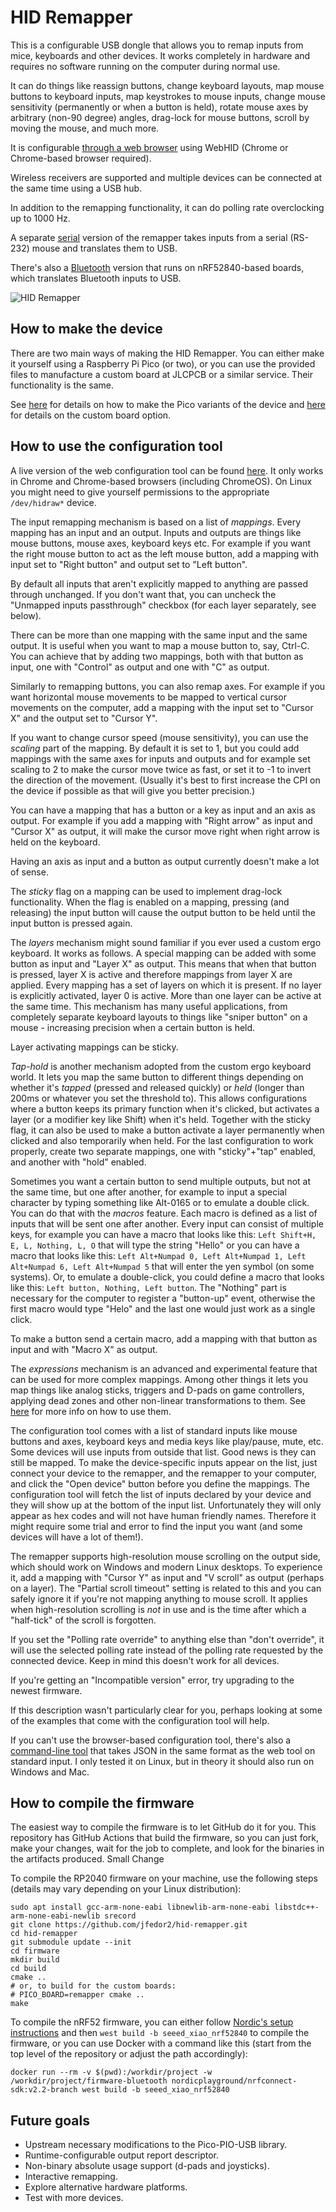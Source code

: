 # HID Remapper

This is a configurable USB dongle that allows you to remap inputs from mice, keyboards and other devices. It works completely in hardware and requires no software running on the computer during normal use.

It can do things like reassign buttons, change keyboard layouts, map mouse buttons to keyboard inputs, map keystrokes to mouse inputs, change mouse sensitivity (permanently or when a button is held), rotate mouse axes by arbitrary (non-90 degree) angles, drag-lock for mouse buttons, scroll by moving the mouse, and much more.

It is configurable [through a web browser](https://www.jfedor.org/hid-remapper-config/) using WebHID (Chrome or Chrome-based browser required).

Wireless receivers are supported and multiple devices can be connected at the same time using a USB hub.

In addition to the remapping functionality, it can do polling rate overclocking up to 1000 Hz.

A separate [serial](SERIAL.md) version of the remapper takes inputs from a serial (RS-232) mouse and translates them to USB.

There's also a [Bluetooth](BLUETOOTH.md) version that runs on nRF52840-based boards, which translates Bluetooth inputs to USB.

![HID Remapper](images/remapper1.jpg)

## How to make the device

There are two main ways of making the HID Remapper. You can either make it yourself using a Raspberry Pi Pico (or two), or you can use the provided files to manufacture a custom board at JLCPCB or a similar service. Their functionality is the same.

See [here](HARDWARE.md) for details on how to make the Pico variants of the device and [here](custom-boards/) for details on the custom board option.

## How to use the configuration tool

A live version of the web configuration tool can be found [here](https://www.jfedor.org/hid-remapper-config/). It only works in Chrome and Chrome-based browsers (including ChromeOS). On Linux you might need to give yourself permissions to the appropriate `/dev/hidraw*` device.

The input remapping mechanism is based on a list of _mappings_. Every mapping has an input and an output. Inputs and outputs are things like mouse buttons, mouse axes, keyboard keys etc. For example if you want the right mouse button to act as the left mouse button, add a mapping with input set to "Right button" and output set to "Left button".

By default all inputs that aren't explicitly mapped to anything are passed through unchanged. If you don't want that, you can uncheck the "Unmapped inputs passthrough" checkbox (for each layer separately, see below).

There can be more than one mapping with the same input and the same output. It is useful when you want to map a mouse button to, say, Ctrl-C. You can achieve that by adding two mappings, both with that button as input, one with "Control" as output and one with "C" as output.

Similarly to remapping buttons, you can also remap axes. For example if you want horizontal mouse movements to be mapped to vertical cursor movements on the computer, add a mapping with the input set to "Cursor X" and the output set to "Cursor Y".

If you want to change cursor speed (mouse sensitivity), you can use the _scaling_ part of the mapping. By default it is set to 1, but you could add mappings with the same axes for inputs and outputs and for example set scaling to 2 to make the cursor move twice as fast, or set it to -1 to invert the direction of the movement. (Usually it's best to first increase the CPI on the device if possible as that will give you better precision.)

You can have a mapping that has a button or a key as input and an axis as output. For example if you add a mapping with "Right arrow" as input and "Cursor X" as output, it will make the cursor move right when right arrow is held on the keyboard.

Having an axis as input and a button as output currently doesn't make a lot of sense.

The _sticky_ flag on a mapping can be used to implement drag-lock functionality. When the flag is enabled on a mapping, pressing (and releasing) the input button will cause the output button to be held until the input button is pressed again.

The _layers_ mechanism might sound familiar if you ever used a custom ergo keyboard. It works as follows. A special mapping can be added with some button as input and "Layer X" as output. This means that when that button is pressed, layer X is active and therefore mappings from layer X are applied. Every mapping has a set of layers on which it is present. If no layer is explicitly activated, layer 0 is active. More than one layer can be active at the same time. This mechanism has many useful applications, from completely separate keyboard layouts to things like "sniper button" on a mouse - increasing precision when a certain button is held.

Layer activating mappings can be sticky.

_Tap-hold_ is another mechanism adopted from the custom ergo keyboard world. It lets you map the same button to different things depending on whether it's _tapped_ (pressed and released quickly) or _held_ (longer than 200ms or whatever you set the threshold to). This allows configurations where a button keeps its primary function when it's clicked, but activates a layer (or a modifier key like Shift) when it's held. Together with the sticky flag, it can also be used to make a button activate a layer permanently when clicked and also temporarily when held. For the last configuration to work properly, create two separate mappings, one with "sticky"+"tap" enabled, and another with "hold" enabled.

Sometimes you want a certain button to send multiple outputs, but not at the same time, but one after another, for example to input a special character by typing something like Alt-0165 or to emulate a double click. You can do that with the _macros_ feature. Each macro is defined as a list of inputs that will be sent one after another. Every input can consist of multiple keys, for example you can have a macro that looks like this: `Left Shift+H, E, L, Nothing, L, O` that will type the string "Hello" or you can have a macro that looks like this: `Left Alt+Numpad 0, Left Alt+Numpad 1, Left Alt+Numpad 6, Left Alt+Numpad 5` that will enter the yen symbol (on some systems). Or, to emulate a double-click, you could define a macro that looks like this: `Left button, Nothing, Left button`. The "Nothing" part is necessary for the computer to register a "button-up" event, otherwise the first macro would type "Helo" and the last one would just work as a single click.

To make a button send a certain macro, add a mapping with that button as input and with "Macro X" as output.

The _expressions_ mechanism is an advanced and experimental feature that can be used for more complex mappings. Among other things it lets you map things like analog sticks, triggers and D-pads on game controllers, applying dead zones and other non-linear transformations to them. See [here](EXPRESSIONS.md) for more info on how to use them.

The configuration tool comes with a list of standard inputs like mouse buttons and axes, keyboard keys and media keys like play/pause, mute, etc. Some devices will use inputs from outside that list. Good news is they can still be mapped. To make the device-specific inputs appear on the list, just connect your device to the remapper, and the remapper to your computer, and click the "Open device" button before you define the mappings. The configuration tool will fetch the list of inputs declared by your device and they will show up at the bottom of the input list. Unfortunately they will only appear as hex codes and will not have human friendly names. Therefore it might require some trial and error to find the input you want (and some devices will have a lot of them!).

The remapper supports high-resolution mouse scrolling on the output side, which should work on Windows and modern Linux desktops. To experience it, add a mapping with "Cursor Y" as input and "V scroll" as output (perhaps on a layer). The "Partial scroll timeout" setting is related to this and you can safely ignore it if you're not mapping anything to mouse scroll. It applies when high-resolution scrolling is _not_ in use and is the time after which a "half-tick" of the scroll is forgotten.

If you set the "Polling rate override" to anything else than "don't override", it will use the selected polling rate instead of the polling rate requested by the connected device. Keep in mind this doesn't work for all devices.

If you're getting an "Incompatible version" error, try upgrading to the newest firmware.

If this description wasn't particularly clear for you, perhaps looking at some of the examples that come with the configuration tool will help.

If you can't use the browser-based configuration tool, there's also a [command-line tool](config-tool) that takes JSON in the same format as the web tool on standard input. I only tested it on Linux, but in theory it should also run on Windows and Mac.

## How to compile the firmware

The easiest way to compile the firmware is to let GitHub do it for you. This repository has GitHub Actions that build the firmware, so you can just fork, make your changes, wait for the job to complete, and look for the binaries in the artifacts produced.
Small Change

To compile the RP2040 firmware on your machine, use the following steps (details may vary depending on your Linux distribution):

```
sudo apt install gcc-arm-none-eabi libnewlib-arm-none-eabi libstdc++-arm-none-eabi-newlib srecord
git clone https://github.com/jfedor2/hid-remapper.git
cd hid-remapper
git submodule update --init
cd firmware
mkdir build
cd build
cmake ..
# or, to build for the custom boards:
# PICO_BOARD=remapper cmake ..
make
```

To compile the nRF52 firmware, you can either follow [Nordic's setup instructions](https://developer.nordicsemi.com/nRF_Connect_SDK/doc/latest/nrf/getting_started/installing.html) and then `west build -b seeed_xiao_nrf52840` to compile the firmware, or you can use Docker with a command like this (start from the top level of the repository or adjust the path accordingly):

```
docker run --rm -v $(pwd):/workdir/project -w /workdir/project/firmware-bluetooth nordicplayground/nrfconnect-sdk:v2.2-branch west build -b seeed_xiao_nrf52840
```

## Future goals

* Upstream necessary modifications to the Pico-PIO-USB library.
* Runtime-configurable output report descriptor.
* Non-binary absolute usage support (d-pads and joysticks).
* Interactive remapping.
* Explore alternative hardware platforms.
* Test with more devices.
